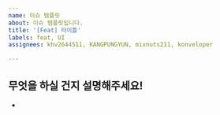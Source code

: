 ```yaml
---
name: 이슈 템플릿
about: 이슈 템플릿입니다.
title: '[Feat] 타이틀'
labels: feat, UI
assignees: khv2644511, KANGPUNGYUN, mixnuts211, konveloper

---
```


## 무엇을 하실 건지 설명해주세요!
-
